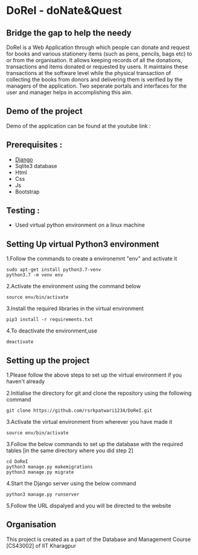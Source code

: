 # DoReI - doNate&Quest
## Bridge the gap to help the needy
DoReI is a Web Application through which people can donate and request for books and various stationery items (such as pens, pencils, bags etc) to
or from the organisation. It allows keeping records of all the donations, transactions and items donated or requested by users. It maintains these transactions at the software level while the physical transaction of collecting the books from donors and delivering them is verified by the managers of the application. Two seperate portals and interfaces for the user and manager helps in accomplishing this aim.

## Demo of the project
Demo of the application can be found at the youtube link : 

## Prerequisites :
- [Django](https://developer.mozilla.org/en-US/docs/Learn/Server-side/Django/Introduction)
- Sqlite3 database
- Html
- Css
- Js
- Bootstrap

## Testing :
- Used virtual python environment on a linux machine

## Setting Up virtual Python3 environment
1.Follow the commands to create a environemnt "env" and activate it
```
sudo apt-get install python3.7-venv
python3.7 -m venv env
```

2.Activate the environment using the command below
```
source env/bin/activate
```
3.Install the required libraries in the virtual environment
```
pip3 install -r requirements.txt
```
4.To deactivate the environment,use
```
deactivate
```
## Setting up the project
1.Please follow the above steps to set up the virtual environment if you haven't already

2.Initialise the directory for git and clone the repository using the following command
```
git clone https://github.com/rsrkpatwari1234/DoReI.git
```
3.Activate the virtual environment from wherever you have made it
```
source env/bin/activate
```
3.Follow the below commands to set up the database with the required tables [in the same directory where you did step 2]
```
cd DoReI
python3 manage.py makemigrations
python3 manage.py migrate
```
4.Start the Django server using the below command
```
python3 manage.py runserver 
```
5.Follow the URL dispalyed and you will be directed to the website

## Organisation 
This project is created as a part of the Database and Management Course [CS43002] of IIT Kharagpur
 

